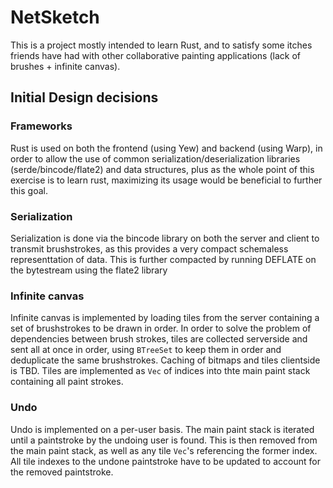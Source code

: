 # NetSketch
This is a project mostly intended to learn Rust, and to satisfy some itches friends have had with
other collaborative painting applications (lack of brushes + infinite canvas).

## Initial Design decisions

### Frameworks
Rust is used on both the frontend (using Yew) and backend (using Warp), in order to allow the use of
common serialization/deserialization libraries (serde/bincode/flate2) and data structures, plus as
the whole point of this exercise is to learn rust, maximizing its usage would be beneficial to
further this goal.

### Serialization
Serialization is done via the bincode library on both the server and client to transmit
brushstrokes, as this provides a very compact schemaless representtation of data. This is further
compacted by running DEFLATE on the bytestream using the flate2 library

### Infinite canvas
Infinite canvas is implemented by loading tiles from the server containing a set of brushstrokes to
be drawn in order. In order to solve the problem of dependencies between brush strokes, tiles are
collected serverside and sent all at once in order, using `BTreeSet` to keep them in order and
deduplicate the same brushstrokes. Caching of bitmaps and tiles clientside is TBD. Tiles are
implemented as `Vec` of indices into thte main paint stack containing all paint strokes. 

### Undo
Undo is implemented on a per-user basis. The main paint stack is iterated until a paintstroke by the
undoing user is found. This is then removed from the main paint stack, as well as any tile `Vec`'s
referencing the former index. All tile indexes to the undone paintstroke have to be updated to
account for the removed paintstroke.

